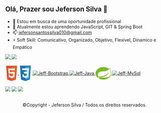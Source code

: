 ## Olá, Prazer sou Jeferson Silva 👋

- 🔭 Estou em busca de uma oportunidade profissional
- 🌱 Atualmente estou aprendendo JavaScript, GIT & Spring Boot
- 📫 jefersonsantossilva010@gmail.com
- ⚡ Soft Skill: Comunicativo, Organizado, Objetivo, Flexível, Dinamico e Empático

<div>
  <a href="https://github.com/Jefinn">
  <img height="160em"  src="https://github-readme-stats.vercel.app/api?username=jefinn&show_icons=true&theme=dark&include_all_commits=true&count_private=true_"/>
  <img height="160em"  src="https://github-readme-stats.vercel.app/api/top-langs/?username=jefinn&layout=compact&langs_count=7&theme=dark"/>
</div>
  
  <div style="display: inline_block"><br>
  <img align="center" alt="Jeff-HTML" height="50" width="40" src="https://raw.githubusercontent.com/devicons/devicon/master/icons/html5/html5-original.svg">
  <img align="center" alt="Jeff-CSS" height="50" width="40" src="https://raw.githubusercontent.com/devicons/devicon/master/icons/css3/css3-original.svg">
  <img align="center" alt="Jeff-Bootstrap" height="40" width="35" src="https://github.com/Jefinn/jefinn/blob/main/icon/bootstrap_plain_logo_icon_146619.png">
  <img align="center" alt="Jeff-Java" height="50" width="45" src="https://github.com/Jefinn/devicon/blob/master/icons/java/java-original.svg">
  <img align="center" alt="Jeff-Spring" height="40" width="50" src="https://raw.githubusercontent.com/devicons/devicon/master/icons/spring/spring-original.svg">  
  <img align="center" alt="Jeff-MySql" height="65" width="65" src="https://github.com/Jefinn/devicon/blob/master/icons/mysql/mysql-plain-wordmark.svg">
<div> 
  <br>
   <a href="https://www.linkedin.com/in/jeferson-ssilva/" target="_blank"><img src="https://img.shields.io/badge/-LinkedIn-%230077B5?style=for-the-badge&logo=linkedin&logoColor=white" target="_blank"></a> 
  <a href="https://www.instagram.com/jeffsilvas_/" target="_blank"><img src="https://img.shields.io/badge/-Instagram-%23E4405F?style=for-the-badge&logo=instagram&logoColor=white" target="_blank"></a>
  <a href = "mailto:jefersonsantossilva010@gmail.com"><img src="https://img.shields.io/badge/-Gmail-%23333?style=for-the-badge&logo=gmail&logoColor=white" target="_blank"></a>
  <br><br>
  <p align=center>©Copyright - Jeferson Silva / Todos os direitos reservados.</p>

 
